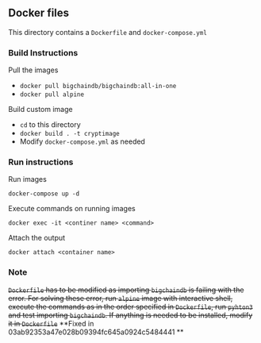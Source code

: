 ## Docker files
This directory contains a `Dockerfile` and `docker-compose.yml`

### Build Instructions

Pull the images 
- `docker pull bigchaindb/bigchaindb:all-in-one`
- `docker pull alpine`

Build custom image
- `cd` to this directory
- `docker build . -t cryptimage`
- Modify `docker-compose.yml` as needed

### Run instructions

Run images

	docker-compose up -d

Execute commands on running images

	docker exec -it <continer name> <command>

Attach the output 

	docker attach <container name>
	

### Note
~~`Dockerfile` has to be modified as importing `bigchaindb` is failing with the error. For solving these error, run `alpine` image with interactive shell, execute the commands as in the order specified in `Dockerfile`, run `pyhton3` and test importing `bigchaindb`. If anything is needed to be installed, modify it in `Dockerfile`~~ **Fixed in 03ab92353a47e028b09394fc645a0924c5484441 **
